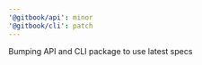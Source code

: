 ```yaml
---
'@gitbook/api': minor
'@gitbook/cli': patch
---
```


Bumping API and CLI package to use latest specs
